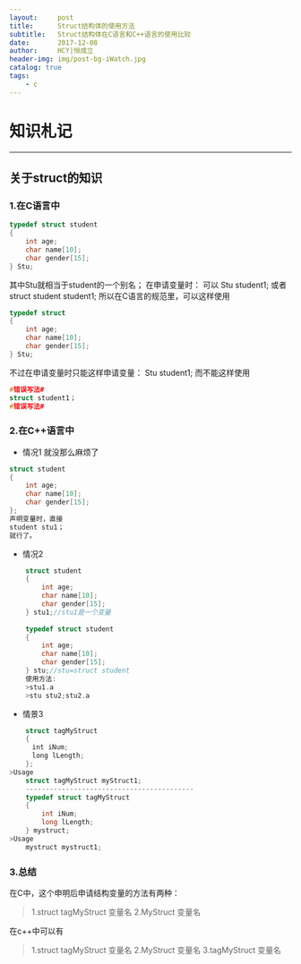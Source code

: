 ```yaml
---
layout:     post
title:      Struct结构体的使用方法
subtitle:   Struct结构体在C语言和C++语言的使用比较
date:       2017-12-08
author:     HCY|恒成立
header-img: img/post-bg-iWatch.jpg
catalog: true
tags:
    - c
---
```


# 知识札记
----------------------
## 关于struct的知识
### 1.在C语言中

```c
typedef struct student
{
    int age;
    char name[10];
    char gender[15];
} Stu;
```
其中Stu就相当于student的一个别名；
在申请变量时：
可以 Stu student1;
或者 struct student student1;
所以在C语言的规范里，可以这样使用
```c
typedef struct
{
    int age;
    char name[10];
    char gender[15];
} Stu;
```
不过在申请变量时只能这样申请变量：
Stu student1;
而不能这样使用
```c
#错误写法#
struct student1；
#错误写法#
```
### 2.在C++语言中
* 情况1
就没那么麻烦了
``` c++
struct student
{
    int age;
    char name[10];
    char gender[15];
};
声明变量时，直接
student stu1；
就行了。
```
- 情况2
```c++
    struct student
    {
        int age;
        char name[10];
        char gender[15];
    } stu1;//stu1是一个变量
    
    typedef struct student
    {
        int age;
        char name[10];
        char gender[15];
    } stu;//stu=struct student
    使用方法:
    >stu1.a
    >stu stu2;stu2.a
```
- 情景3
```c
    struct tagMyStruct
    {　　 
    　int iNum; 
    　long lLength; 
    };
>Usage
    struct tagMyStruct myStruct1;
    ------------------------------------------
    typedef struct tagMyStruct
    {
        int iNum; 
        long lLength; 
    } mystruct;
>Usage
    mystruct mystruct1;
```
### 3.总结
在C中，这个申明后申请结构变量的方法有两种：
>1.struct tagMyStruct 变量名
>2.MyStruct 变量名

在c++中可以有
>1.struct tagMyStruct 变量名
>2.MyStruct 变量名
>3.tagMyStruct 变量名
